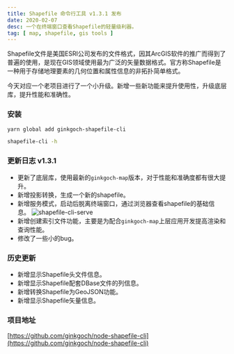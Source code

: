```yaml
---
title: Shapefile 命令行工具 v1.3.1 发布
date: 2020-02-07
desc: 一个在终端窗口查看Shapefile的轻量级利器。
tag: [ map, shapefile, gis tools ]
---
```

Shapefile文件是美国ESRI公司发布的文件格式，因其ArcGIS软件的推广而得到了普遍的使用，是现在GIS领域使用最为广泛的矢量数据格式。官方称Shapefile是一种用于存储地理要素的几何位置和属性信息的非拓扑简单格式。

今天对应一个老项目进行了一个小升级。新增一些新功能来提升使用性，升级底层库，提升性能和准确性。

### 安装
```bash
yarn global add ginkgoch-shapefile-cli

shapefile-cli -h
```

### 更新日志 v1.3.1
* 更新了底层库，使用最新的`ginkgoch-map`版本，对于性能和准确度都有很大提升。
* 新增投影转换，生成一个新的shapefile。
* 新增服务模式，启动后脱离终端窗口，通过浏览器查看shapefile的基础信息。 
    ![shapefile-cli-serve](/post-imgs/shapefile-cli-serve.png)
* 新增创建索引文件功能，主要是为配合`ginkgoch-map`上层应用开发提高渲染和查询性能。
* 修改了一些小的bug。

### 历史更新
* 新增显示Shapefile头文件信息。
* 新增显示Shapefile配套DBase文件的列信息。
* 新增转换Shapefile为GeoJSON功能。
* 新增显示Shapefile矢量信息。

### 项目地址
[https://github.com/ginkgoch/node-shapefile-cli](https://github.com/ginkgoch/node-shapefile-cli)